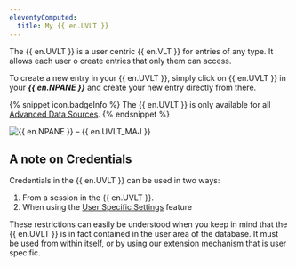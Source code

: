 ```yaml
---
eleventyComputed:
  title: My {{ en.UVLT }}
---
```

The {{ en.UVLT }} is a user centric {{ en.VLT }} for entries of any type. It allows each user o create entries that only them can access.

To create a new entry in your {{ en.UVLT }}, simply click on {{ en.UVLT }} in your ***{{ en.NPANE }}*** and create your new entry directly from there.

{% snippet icon.badgeInfo %}
The {{ en.UVLT }} is only available for all [Advanced Data Sources](/rdm/mac/data-sources/data-sources-types/advanced-data-sources/).
{% endsnippet %}

![{{ en.NPANE }} – {{ en.UVLT_MAJ }}](https://cdnweb.devolutions.net/docs/docs_en_rdm_mac_clip6003.png)

## A note on Credentials

Credentials in the {{ en.UVLT }} can be used in two ways:

1. From a session in the {{ en.UVLT }}.
1. When using the [User Specific Settings](/rdm/mac/commands/edit/setting-overrides/user-specific-settings/) feature

These restrictions can easily be understood when you keep in mind that the {{ en.UVLT }} is in fact contained in the user area of the database. It must be used from within itself, or by using our extension mechanism that is user specific.
